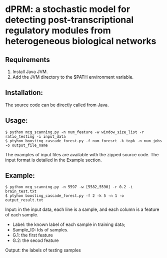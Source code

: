 # dPRM: a stochastic model for detecting post-transcriptional regulatory modules from  heterogeneous biological networks 

Requirements
------------
1. Install Java JVM.
2. Add the JVM directory to the $PATH environment variable.

Installation:
------------
The source code can be directly called from Java.

Usage:
--------------------------------

    $ python mcg_scanning.py -n num_feature -w window_size_list -r ratio_testing -i input_data
    $ ptyhon boosting_cascade_forest.py -f num_foresrt -k topk -n num_jobs -o output_file_name 
    
The examples of input files are available with the zipped source code. The input format is detailed in the Example section.

Example:
--------------------------------

    $ python mcg_scanning.py -n 5597 -w [5582,5590] -r 0.2 -i brain_test.txt
    $ ptyhon boosting_cascade_forest.py -f 2 -k 5 -n 1 -o output_result.txt

Input: in the input data, each line is a sample, and each column is a feature of each sample. 

- Label: the known label of each sample in training data;
- Sample_ID: Ids of samples.
- G.1: the first feature
- G.2: the secod feature

Output: the labels of testing samples
